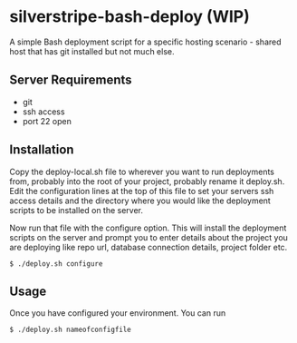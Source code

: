 # silverstripe-bash-deploy (WIP)

A simple Bash deployment script for a specific hosting scenario - shared host that has git installed but not much else.

## Server Requirements

* git 
* ssh access
* port 22 open

## Installation

Copy the deploy-local.sh file to wherever you want to run deployments from, probably into the root of your project, probably rename it deploy.sh. Edit the configuration lines at the top of this file to set your servers ssh access details and the directory where you would like the deployment scripts to be installed on the server.

Now run that file with the configure option. This will install the deployment scripts on the server and prompt you to enter details about the project you are deploying like repo url, database connection details, project folder etc.

```$ ./deploy.sh configure```

## Usage

Once you have configured your environment. You can run 

```$ ./deploy.sh nameofconfigfile```
